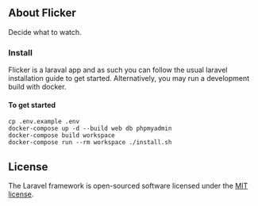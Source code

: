 ## About Flicker

Decide what to watch.

### Install

Flicker is a laraval app and as such you can follow the usual laravel installation guide to get started. Alternatively, you may run a development build with docker.

#### To get started

```
cp .env.example .env
docker-compose up -d --build web db phpmyadmin
docker-compose build workspace
docker-compose run --rm workspace ./install.sh
```

## License

The Laravel framework is open-sourced software licensed under the [MIT license](https://opensource.org/licenses/MIT).
